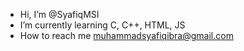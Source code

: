 - Hi, I’m @SyafiqMSI
- I’m currently learning C, C++, HTML, JS
- How to reach me muhammadsyafiqibra@gmail.com

<!---
SyafiqMSI/SyafiqMSI is a ✨ special ✨ repository because its `README.md` (this file) appears on your GitHub profile.
You can click the Preview link to take a look at your changes. HOO TENAN YA
--->
